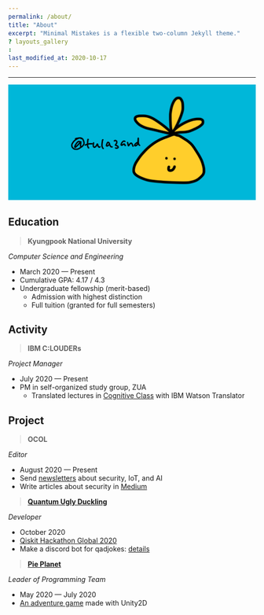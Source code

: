 ```yaml
---
permalink: /about/
title: "About"
excerpt: "Minimal Mistakes is a flexible two-column Jekyll theme."
? layouts_gallery
:
last_modified_at: 2020-10-17
---
```


---

![about_header.png](https://github.com/tula3and/tula3and.github.io/blob/master/assets/images/about_header.png?raw=true)

## **Education**

> **Kyungpook National University**

*Computer Science and Engineering*

- March 2020 — Present
- Cumulative GPA: 4.17 / 4.3
- Undergraduate fellowship (merit-based)
    - Admission with highest distinction
    - Full tuition (granted for full semesters)

## Activity

> **IBM C:LOUDERs**

*Project Manager*

- July 2020 — Present
- PM in self-organized study group, ZUA
    - Translated lectures in [Cognitive Class](https://cognitiveclass.ai/) with IBM Watson Translator

## **Project**

> **OCOL**

*Editor*

- August 2020 — Present
- Send [newsletters](https://www.notion.so/OCOL-a7aa10edd95f42c586b23a5a536b9649) about security, IoT, and AI
- Write articles about security in [Medium](https://medium.com/ocol)

> [**Quantum Ugly Duckling**](https://github.com/rochisha0/quantum-ugly-duckling)

*Developer*

- October 2020
- [Qiskit Hackathon Global 2020](https://github.com/tula3and/tula3and/blob/master/Certificate/ParticipationCertificate_QiskitHackathonGlobal_DayeongK.pdf)
- Make a discord bot for qadjokes: [details](https://tula3and.github.io/hackathon/hackathon-discord/)

> [**Pie Planet**](https://github.com/tula3and/pie_planet)

*Leader of Programming Team*

- May 2020 — July 2020
- [An adventure game](http://www.gigdc.or.kr/game/item.php?it_id=1594202343&ca_id=3010&findType=it_name&findWord=PIE&page=1&sort1=&sort2=) made with Unity2D

